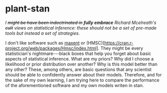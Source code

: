 # plant-stan

_I ~~might be have been indoctrinated in~~ __fully embrace__ Richard Mcelreath's ~~cult~~ views on statistical inference: these should not be a set of pre-made tools but instead a set of strategies._

I don't like software such as [maxent](https://www.rdocumentation.org/packages/dismo/versions/1.1-4/topics/maxent) or (HMSC)[https://cran.r-project.org/web/packages/Hmsc/index.html]. They might be every statistician's nightmare---black boxes that help you forget about basic aspects of statistical inference. What are my priors? Why did I choose a likelihood or prior distribution over another? Why is this model better than any other? These, among others, are basic questions that any scientist should be able to confidently answer about their models. Therefore, and for the sake of my own learning, I am trying here to compare the performance of the aforementioned software and my own models writen in stan.


